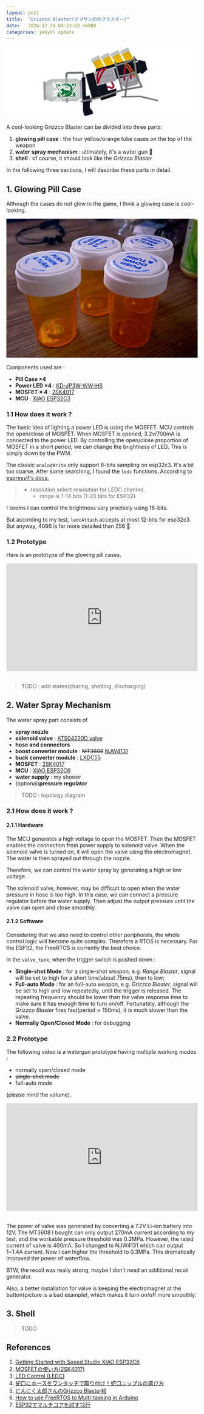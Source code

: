 ```yaml
---
layout: post
title:  "Grizzco Blaster(クマサン印のブラスター)"
date:   2024-12-29 04:23:03 +0900
categories: jekyll update
---
```


![splatoon3-grizzco-blaster](/assets/grizzco-blaster//splatoon3-grizzco-blaster.png)

A cool-looking Grizzco Blaster can be divided into three parts:
1. **glowing pill case** : the four yellow/orange tube cases on the top of the weapon
2. **water spray mechanism** : ultimately, it's a water gun :thinking:
3. **shell** : of course, it should look like the _Grizzco Blaster_

In the following three sections, I will describe these parts in detail.

## 1. Glowing Pill Case

Although the cases do not glow in the game, I think a glowing case is cool-looking. 

![pillcase](/assets/grizzco-blaster/pillcase.png)

Components used are : 

+ **Pill Case $\times 4$**
+ **Power LED $\times 4$** : [KD-JP3W-WW-HS](https://www.amazon.co.jp/dp/B076KN5HP3)
+ **MOSFET $\times$ 4** : [2SK4017](https://akizukidenshi.com/catalog/g/g107597/)
+ **MCU** : [XIAO ESP32C3](https://akizukidenshi.com/catalog/g/g117454/)

### 1.1 How does it work ?

The basic idea of lighting a power LED is using the MOSFET. MCU controls the open/close of MOSFET. When MOSFET is opened, 3.2v/700mA is connected to the power LED. By controlling the open/close proportion of MOSFET in a short period, we can change the brightness of LED. This is simply down by the PWM.

The classic `analogWrite` only support 8-bits sampling on esp32c3. It's a bit too coarse. After some searching, I found the `ledc` functions. According to [espressif's docs](https://docs.espressif.com/projects/arduino-esp32/en/latest/api/ledc.html), 

> + resolution select resolution for LEDC channel.
>   - range is 1-14 bits (1-20 bits for ESP32).

I seems I can control the brightness very precisely using 16-bits.

But according to my test, `ledcAttach` accepts at most 12-bits for esp32c3. But anyway, 4096 is far more detailed than 256 :space_invader:.

### 1.2 Prototype

Here is an prototype of the glowing pill cases.

<div class="video-container">
  <iframe src="https://www.youtube.com/embed/qz-Ldavcd6c" frameborder="0" allow="accelerometer; autoplay; encrypted-media; gyroscope; picture-in-picture" allowfullscreen></iframe>
</div>
<br>

> TODO : add states(charing, shotting, discharging)


## 2. Water Spray Mechanism

The water spray part consists of
+ **spray nozzle**
+ **solenoid valve** : [ATS04220D valve](https://www.sengoku.co.jp/mod/sgk_cart/detail.php?code=EEHD-68GC)
+ **hose and connectors**
+ **boost converter module** : ~~MT3608~~ [NJW4131](https://akizukidenshi.com/catalog/g/g107406/)
+ **buck converter module** : [LXDC55](https://akizukidenshi.com/catalog/g/g109981/)
+ **MOSFET** : [2SK4017](https://akizukidenshi.com/catalog/g/g107597/)
+ **MCU** : [XIAO ESP32C6](https://akizukidenshi.com/catalog/g/g129481/)
+ **water supply** : my shower
+ (optional)**pressure regulator**

> TODO : topology diagram

### 2.1 How does it work ?
#### 2.1.1 Hardware
The MCU generates a high voltage to open the MOSFET.
Then the MOSFET enables the connection from power supply to solenoid valve.
When the solenoid valve is turned on, it will open the valve using the electromagnet.
The water is then sprayed out through the nozzle.

Therefore, we can control the water spray by generating a high or low voltage. 

The solenoid valve, however, may be difficult to open when the water pressure in hose is too high. In this case, we can connect a pressure regulator before the water supply. Then adjust the output pressure until the valve can open and close smoothly.

#### 2.1.2 Software
Considering that we also need to control other peripherals, the whole control logic will become quite complex. Therefore a RTOS is necessary. For the ESP32, the FreeRTOS is currently the best choice.

In the `valve_task`, when the trigger switch is pushed down : 
+ **Single-shot Mode** : for a single-shot weapon, e.g. _Range Blaster_, signal will be set to high for a short time(about $75\text{ms}$), then to low;
+ **Full-auto Mode** : for an full-auto weapon, e.g. _Grizzco Blaster_, signal will be set to high and low repeatedly, until the trigger is released. The repeating frequency should be lower than the valve response time to make sure it has enough time to turn on/off. Fortunately, although the _Grizzco Blaster_ fires fast($\text{period} \approx 150\text{ms}$), it is much slower than the valve.
+ **Normally Open/Closed Mode** : for debugging


### 2.2 Prototype

The following video is a watergun prototype having multiple working modes :
+ normally open/closed mode
+ ~~single-shot mode~~
+ full-auto mode
 
(please mind the volume).

<div class="video-container">
  <iframe src="https://www.youtube.com/embed/4DMsg3ytcs4" frameborder="0" allow="accelerometer; autoplay; encrypted-media; gyroscope; picture-in-picture" allowfullscreen></iframe>
</div>

<style>
  .video-container {
    position: relative;
    width: 100%;
    padding-bottom: 56.25%; /* 16:9 aspect ratio */
    height: 0;
    overflow: hidden;
  }

  .video-container iframe {
    position: absolute;
    top: 0;
    left: 0;
    width: 100%;
    height: 100%;
  }
</style>
<br>

The power of valve was generated by converting a 7.2V Li-ion battery into 12V. The MT3608 I bought can only output 270mA current according to my test, and the workable pressure threshold was 0.2MPa. However, the rated current of valve is 400mA. So I changed to NJW4131 which can output 1~1.4A current. Now I can higher the threshold to 0.3MPa. This dramatically improved the power of waterflow.

BTW, the recoil was really strong, maybe I don't need an additional recoil generator.

Also, a better installation for valve is keeping the electromagnet at the button(picture is a bad example), which makes it turn on/off more smoothly.



## 3. Shell

> TODO

## References

1. [Getting Started with Seeed Studio XIAO ESP32C6](https://wiki.seeedstudio.com/xiao_esp32c6_getting_started/)
2. [MOSFETの使い方(2SK4017)](https://nobita-rx7.hatenablog.com/entry/27544812)
3. [LED Control (LEDC)](https://docs.espressif.com/projects/arduino-esp32/en/latest/api/ledc.html)
4. [蛇口にホースをワンタッチで取り付け！蛇口ニップルの選び方](https://www.takagi-member.jp/contents/detail/367)
5. [にんにく太郎さんのGrizzco Blaster絵](https://www.pixiv.net/artworks/84511373)
6. [How to use FreeRTOS to Multi-tasking in Arduino](https://wiki.seeedstudio.com/Software-FreeRTOS/)
7. [ESP32でマルチコアを試す12行](https://qiita.com/Ninagawa123/items/5c3a9d40996836bd825f)

